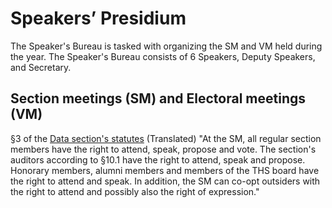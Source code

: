 # Speakers’ Presidium

The Speaker's Bureau is tasked with organizing the SM and VM held during the year. The Speaker's Bureau consists of 6 Speakers, Deputy Speakers, and Secretary.

## Section meetings (SM) and Electoral meetings (VM)

§3 of the [Data section's statutes](https://styrdokument.datasektionen.se/stadgar#3-sektionsm%C3%B6tet) (Translated)
"At the SM, all regular section members have the right to attend, speak, propose and vote. The section's auditors according to §10.1 have the right to attend, speak and propose. Honorary members, alumni members and members of the THS board have the right to attend and speak. In addition, the SM can co-opt outsiders with the right to attend and possibly also the right of expression."